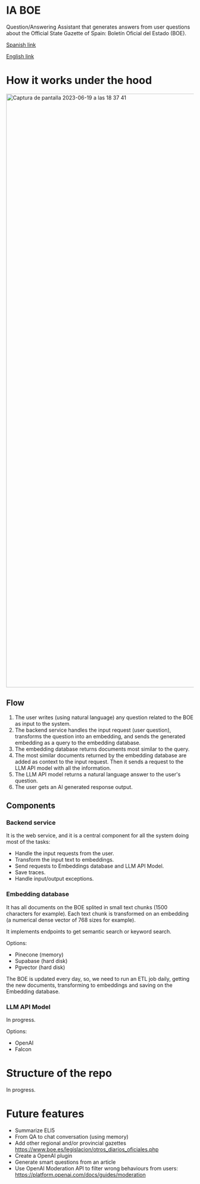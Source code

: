 # IA BOE

Question/Answering Assistant that generates answers from user questions about the Official State Gazette 
of Spain: Boletín Oficial del Estado (BOE).

[Spanish link](https://www.boe.es)

[English link](https://www.boe.es/index.php?lang=en)

# How it works under the hood

<img width="1594" alt="Captura de pantalla 2023-06-19 a las 18 37 41" src="https://github.com/bukosabino/ia-boe/assets/4375209/7266699b-8ad6-4a1c-8b6c-fe05c837af3a">

## Flow

1. The user writes (using natural language) any question related to the BOE as input to the system.
2. The backend service handles the input request (user question), transforms the question into an embedding, and sends the generated embedding as a query to the embedding database.
3. The embedding database returns documents most similar to the query.
4. The most similar documents returned by the embedding database are added as context to the input request. Then it sends a request to the LLM API model with all the information.
5. The LLM API model returns a natural language answer to the user's question. 
6. The user gets an AI generated response output.

## Components

### Backend service

It is the web service, and it is a central component for all the system doing most of the tasks:

* Handle the input requests from the user.
* Transform the input text to embeddings.
* Send requests to Embeddings database and LLM API Model.
* Save traces.
* Handle input/output exceptions.

### Embedding database

It has all documents on the BOE splited in small text chunks (1500 characters for example). 
Each text chunk is transformed on an embedding (a numerical dense vector of 768 sizes for 
example).

It implements endpoints to get semantic search or keyword search.

Options:
* Pinecone (memory)
* Supabase (hard disk)
* Pgvector (hard disk)

The BOE is updated every day, so, we need to run an ETL job daily, getting the new documents, transforming to embeddings and saving on the Embedding database.

### LLM API Model

In progress.

Options:
* OpenAI
* Falcon

# Structure of the repo

In progress.

# Future features

* Summarize ELI5
* From QA to chat conversation (using memory)
* Add other regional and/or provincial gazettes https://www.boe.es/legislacion/otros_diarios_oficiales.php
* Create a OpenAI plugin
* Generate smart questions from an article
* Use OpenAI Moderation API to filter wrong behaviours from users: https://platform.openai.com/docs/guides/moderation
